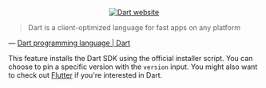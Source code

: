 <!-- markdownlint-disable MD041 MD033 -->

<div align="center">

[![Dart website](https://thum.io/get/width/800/crop/600/noanimate/https://dart.dev/)](https://dart.dev/)

</div>

> Dart is a client-optimized language for fast apps on any platform

&mdash; [Dart programming language | Dart]

This feature installs the Dart SDK using the official installer script. You can
choose to pin a specific version with the `version` input. You might also want
to check out [Flutter] if you're interested in Dart.

[Dart programming language | Dart]: https://dart.dev/
[Flutter]: https://flutter.dev/
